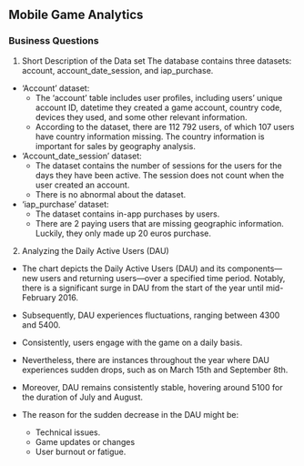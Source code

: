 ## Mobile Game Analytics
### Business Questions 
1. Short Description of the Data set 
The database contains three datasets: account, account_date_session, and iap_purchase. 
* ‘Account’ dataset:
    * The ‘account’ table includes user profiles, including users’ unique account ID, datetime they created a game account, country code, devices they used, and some other relevant information.
    * According to the dataset, there are 112 792 users, of which 107 users have country information missing. The country information is important for sales by geography analysis. 
*	‘Account_date_session’ dataset:
    *	The dataset contains the number of sessions for the users for the days they have been active. The session does not count when the user created an account.
    *	There is no abnormal about the dataset. 
*	‘iap_purchase’ dataset:
    *	The dataset contains in-app purchases by users.
    *	There are 2 paying users that are missing geographic information. Luckily, they only made up 20 euros purchase. 
2. Analyzing the Daily Active Users (DAU)
* The chart depicts the Daily Active Users (DAU) and its components—new users and returning users—over a specified time period. Notably, there is a significant surge in DAU from the start of the year until mid-February 2016. 
* Subsequently, DAU experiences fluctuations, ranging between 4300 and 5400.
* Consistently, users engage with the game on a daily basis. 
* Nevertheless, there are instances throughout the year where DAU experiences sudden drops, such as on March 15th and September 8th.
* Moreover, DAU remains consistently stable, hovering around 5100 for the duration of July and August.

* The reason for the sudden decrease in the DAU might be: 
   -	Technical issues.
   -	Game updates or changes 
   -	User burnout or fatigue. 

